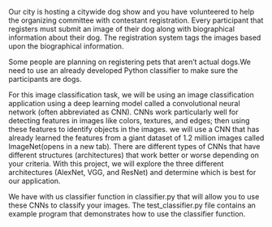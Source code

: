 Our city is hosting a citywide dog show and you have volunteered to help the organizing committee with contestant registration. Every participant that registers must submit an image of their dog along with biographical information about their dog. The registration system tags the images based upon the biographical information.

Some people are planning on registering pets that aren’t actual dogs.We need to use an already developed Python classifier to make sure the participants are dogs.

For this image classification task, we will be using an image classification application using a deep learning model called a convolutional neural network (often abbreviated as CNN). CNNs work particularly well for detecting features in images like colors, textures, and edges; then using these features to identify objects in the images. we will use a CNN that has already learned the features from a giant dataset of 1.2 million images called ImageNet(opens in a new tab). There are different types of CNNs that have different structures (architectures) that work better or worse depending on your criteria. With this project, we will explore the three different architectures (AlexNet, VGG, and ResNet) and determine which is best for our application.

We have with us classifier function in classifier.py that will allow you to use these CNNs to classify your images. The test_classifier.py file contains an example program that demonstrates how to use the classifier function.
